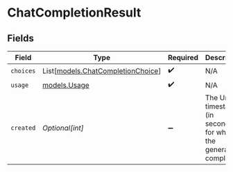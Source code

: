 # ChatCompletionResult


## Fields

| Field                                                                  | Type                                                                   | Required                                                               | Description                                                            |
| ---------------------------------------------------------------------- | ---------------------------------------------------------------------- | ---------------------------------------------------------------------- | ---------------------------------------------------------------------- |
| `choices`                                                              | List[[models.ChatCompletionChoice](../models/chatcompletionchoice.md)] | :heavy_check_mark:                                                     | N/A                                                                    |
| `usage`                                                                | [models.Usage](../models/usage.md)                                     | :heavy_check_mark:                                                     | N/A                                                                    |
| `created`                                                              | *Optional[int]*                                                        | :heavy_minus_sign:                                                     | The Unix timestamp (in seconds) for when the generation completed.     |